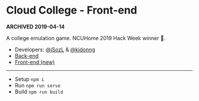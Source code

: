 # Cloud College - Front-end

**ARCHIVED 2019-04-14**

A college emulation game. NCUHome 2019 Hack Week winner 👑.

- Developers: [@iSozL](https://github.com/iSozL) & [@kidonng](https://github.com/kidonng)
- [Back-end](https://github.com/Oreadox/Hack_up)
- [Front-end (new)](https://github.com/iSozL/cloud-college-fe)

---

- Setup `npm i`
- Run `npm run serve`
- Build `npm run build`
